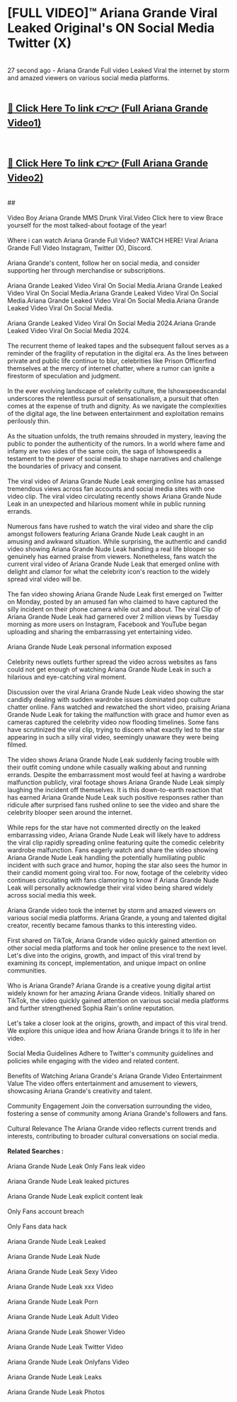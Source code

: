 # [FULL VIDEO]™ Ariana Grande Viral Leaked Original's ON Social Media Twitter (X) <br>
<br>
27 second ago - Ariana Grande Full video Leaked Viral the internet by storm and amazed viewers on various social media platforms.<br>

 <br>

##  <a href="https://play.123hd.live?title=Full Ariana_Grande&ref=git">🔴 Click Here To link 👉👉 (Full Ariana Grande Video1)</a><br>
  <br>

##  <a href="https://play.123hd.live?title=Full Ariana_Grande&ref=git">🔴 Click Here To link 👉👉 (Full Ariana Grande Video2)</a><br>
  <br>
  ##


  <br>

  <br>
Video Boy Ariana Grande MMS Drunk Viral.Video Click here to view Brace yourself for the most talked-about footage of the year!
<br><br>
Where i can watch Ariana Grande Full Video? WATCH HERE! Viral Ariana Grande Full Video Instagram, Twitter (X), Discord.
<br><br>
Ariana Grande's content, follow her on social media, and consider supporting her through merchandise or subscriptions.
<br><br>
Ariana Grande Leaked Video Viral On Social Media.Ariana Grande Leaked Video Viral On Social Media.Ariana Grande Leaked Video Viral On Social Media.Ariana Grande Leaked Video Viral On Social Media.Ariana Grande Leaked Video Viral On Social Media.
<br><br>
Ariana Grande Leaked Video Viral On Social Media 2024.Ariana Grande Leaked Video Viral On Social Media 2024.
<br><br>
The recurrent theme of leaked tapes and the subsequent fallout serves as a reminder of the fragility of reputation in the digital era. As the lines between private and public life continue to blur, celebrities like Prison Officerfind themselves at the mercy of internet chatter, where a rumor can ignite a firestorm of speculation and judgment.
<br><br>
In the ever evolving landscape of celebrity culture, the Ishowspeedscandal underscores the relentless pursuit of sensationalism, a pursuit that often comes at the expense of truth and dignity. As we navigate the complexities of the digital age, the line between entertainment and exploitation remains perilously thin.
<br><br>
As the situation unfolds, the truth remains shrouded in mystery, leaving the public to ponder the authenticity of the rumors. In a world where fame and infamy are two sides of the same coin, the saga of Ishowspeedis a testament to the power of social media to shape narratives and challenge the boundaries of privacy and consent.
<br><br>
The viral video of Ariana Grande Nude Leak emerging online has amassed tremendous views across fan accounts and social media sites with one video clip. The viral video circulating recently shows Ariana Grande Nude Leak in an unexpected and hilarious moment while in public running errands.
<br><br>
Numerous fans have rushed to watch the viral video and share the clip amongst followers featuring Ariana Grande Nude Leak caught in an amusing and awkward situation. While surprising, the authentic and candid video showing Ariana Grande Nude Leak handling a real life blooper so genuinely has earned praise from viewers. Nonetheless, fans watch the current viral video of Ariana Grande Nude Leak that emerged online with delight and clamor for what the celebrity icon's reaction to the widely spread viral video will be.
<br><br>
The fan video showing Ariana Grande Nude Leak first emerged on Twitter on Monday, posted by an amused fan who claimed to have captured the silly incident on their phone camera while out and about. The viral Clip of Ariana Grande Nude Leak had garnered over 2 million views by Tuesday morning as more users on Instagram, Facebook and YouTube began uploading and sharing the embarrassing yet entertaining video.
<br><br>
Ariana Grande Nude Leak personal information exposed
<br><br>
Celebrity news outlets further spread the video across websites as fans could not get enough of watching Ariana Grande Nude Leak in such a hilarious and eye-catching viral moment.
<br><br>
Discussion over the viral Ariana Grande Nude Leak video showing the star candidly dealing with sudden wardrobe issues dominated pop culture chatter online. Fans watched and rewatched the short video, praising Ariana Grande Nude Leak for taking the malfunction with grace and humor even as cameras captured the celebrity video now flooding timelines. Some fans have scrutinized the viral clip, trying to discern what exactly led to the star appearing in such a silly viral video, seemingly unaware they were being filmed.
<br><br>
The video shows Ariana Grande Nude Leak suddenly facing trouble with their outfit coming undone while casually walking about and running errands. Despite the embarrassment most would feel at having a wardrobe malfunction publicly, viral footage shows Ariana Grande Nude Leak simply laughing the incident off themselves. It is this down-to-earth reaction that has earned Ariana Grande Nude Leak such positive responses rather than ridicule after surprised fans rushed online to see the video and share the celebrity blooper seen around the internet.
<br><br>
While reps for the star have not commented directly on the leaked embarrassing video, Ariana Grande Nude Leak will likely have to address the viral clip rapidly spreading online featuring quite the comedic celebrity wardrobe malfunction. Fans eagerly watch and share the video showing Ariana Grande Nude Leak handling the potentially humiliating public incident with such grace and humor, hoping the star also sees the humor in their candid moment going viral too. For now, footage of the celebrity video continues circulating with fans clamoring to know if Ariana Grande Nude Leak will personally acknowledge their viral video being shared widely across social media this week.
<br><br>
Ariana Grande video took the internet by storm and amazed viewers on various social media platforms. Ariana Grande, a young and talented digital creator, recently became famous thanks to this interesting video.
<br><br>
First shared on TikTok, Ariana Grande video quickly gained attention on other social media platforms and took her online presence to the next level. Let's dive into the origins, growth, and impact of this viral trend by examining its concept, implementation, and unique impact on online communities.
<br><br>
Who is Ariana Grande? Ariana Grande is a creative young digital artist widely known for her amazing Ariana Grande videos. Initially shared on TikTok, the video quickly gained attention on various social media platforms and further strengthened Sophia Rain's online reputation.
<br><br>
Let's take a closer look at the origins, growth, and impact of this viral trend. We explore this unique idea and how Ariana Grande brings it to life in her video.
<br><br>
Social Media Guidelines Adhere to Twitter's community guidelines and policies while engaging with the video and related content.
<br><br>
Benefits of Watching Ariana Grande's Ariana Grande Video Entertainment Value The video offers entertainment and amusement to viewers, showcasing Ariana Grande's creativity and talent.
<br><br>
Community Engagement Join the conversation surrounding the video, fostering a sense of community among Ariana Grande's followers and fans.
<br><br>
Cultural Relevance The Ariana Grande video reflects current trends and interests, contributing to broader cultural conversations on social media.
<br><br>
<strong>Related Searches :</strong>
<br><br>
Ariana Grande Nude Leak Only Fans leak video
<br><br>
Ariana Grande Nude Leak leaked pictures
<br><br>
Ariana Grande Nude Leak explicit content leak
<br><br>
Only Fans account breach
<br><br>
Only Fans data hack
<br><br>
Ariana Grande Nude Leak Leaked
<br><br>
Ariana Grande Nude Leak Nude
<br><br>
Ariana Grande Nude Leak Sexy Video
<br><br>
Ariana Grande Nude Leak xxx Video
<br><br>
Ariana Grande Nude Leak Porn
<br><br>
Ariana Grande Nude Leak Adult Video
<br><br>
Ariana Grande Nude Leak Shower Video
<br><br>
Ariana Grande Nude Leak Twitter Video
<br><br>
Ariana Grande Nude Leak Onlyfans Video
<br><br>
Ariana Grande Nude Leak Leaks
<br><br>
Ariana Grande Nude Leak Photos